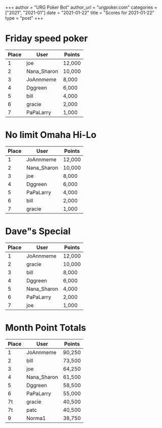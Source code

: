 +++
author = "URG Poker Bot"
author_url = "urgpoker.com"
categories = ["2021", "2021-01"]
date = "2021-01-22"
title = "Scores for 2021-01-22"
type = "post"
+++
# Friday speed poker

| Place | User | Points |
|-------|------|--------|
| 1 | joe | 12,000 |
| 2 | Nana_Sharon | 10,000 |
| 3 | JoAnnmeme | 8,000 |
| 4 | Dggreen | 6,000 |
| 5 | bill | 4,000 |
| 6 | gracie | 2,000 |
| 7 | PaPaLarry | 1,000 |

# No limit Omaha Hi-Lo

| Place | User | Points |
|-------|------|--------|
| 1 | JoAnnmeme | 12,000 |
| 2 | Nana_Sharon | 10,000 |
| 3 | joe | 8,000 |
| 4 | Dggreen | 6,000 |
| 5 | PaPaLarry | 4,000 |
| 6 | bill | 2,000 |
| 7 | gracie | 1,000 |

# Dave"s Special

| Place | User | Points |
|-------|------|--------|
| 1 | JoAnnmeme | 12,000 |
| 2 | gracie | 10,000 |
| 3 | bill | 8,000 |
| 4 | Dggreen | 6,000 |
| 5 | Nana_Sharon | 4,000 |
| 6 | PaPaLarry | 2,000 |
| 7 | joe | 1,000 |

# Month Point Totals

| Place | User | Points |
|-------|------|--------|
| 1 | JoAnnmeme | 90,250 |
| 2 | bill | 73,500 |
| 3 | joe | 64,250 |
| 4 | Nana_Sharon | 61,500 |
| 5 | Dggreen | 58,500 |
| 6 | PaPaLarry | 55,000 |
| 7t | gracie | 40,500 |
| 7t | patc | 40,500 |
| 9 | Norma1 | 38,750 |
